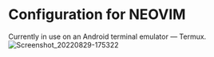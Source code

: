 

# Configuration for NEOVIM
Currently in use on an Android terminal emulator — Termux.
![Screenshot_20220829-175322](https://user-images.githubusercontent.com/91378710/187178210-e8ea7d7f-4b25-4b2e-b666-9ad01b61d690.png)

